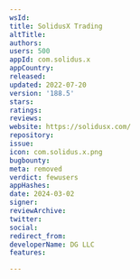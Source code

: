 ```yaml
---
wsId: 
title: SolidusX Trading
altTitle: 
authors: 
users: 500
appId: com.solidus.x
appCountry: 
released: 
updated: 2022-07-20
version: '188.5'
stars: 
ratings: 
reviews: 
website: https://solidusx.com/
repository: 
issue: 
icon: com.solidus.x.png
bugbounty: 
meta: removed
verdict: fewusers
appHashes: 
date: 2024-03-02
signer: 
reviewArchive: 
twitter: 
social: 
redirect_from: 
developerName: DG LLC
features: 

---
```


